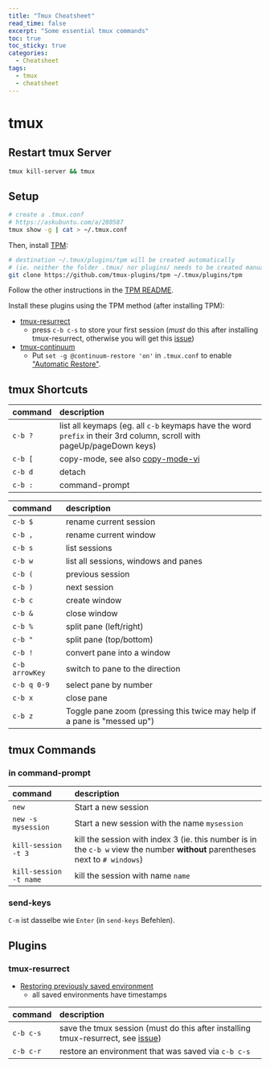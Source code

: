 ```yaml
---
title: "Tmux Cheatsheet"
read_time: false
excerpt: "Some essential tmux commands"
toc: true
toc_sticky: true
categories:
  - Cheatsheet
tags:
  - tmux
  - cheatsheet
---
```


# tmux

## Restart tmux Server

```bash
tmux kill-server && tmux
```

## Setup

```bash
# create a .tmux.conf
# https://askubuntu.com/a/280587
tmux show -g | cat > ~/.tmux.conf
```

Then, install [TPM](https://github.com/tmux-plugins/tpm):

```bash
# destination ~/.tmux/plugins/tpm will be created automatically
# (ie. neither the folder .tmux/ nor plugins/ needs to be created manually)
git clone https://github.com/tmux-plugins/tpm ~/.tmux/plugins/tpm
```

Follow the other instructions in the [TPM README](https://github.com/tmux-plugins/tpm).

Install these plugins using the TPM method (after installing TPM):
- [tmux-resurrect](https://github.com/tmux-plugins/tmux-resurrect)
  - press `c-b c-s` to store your first session (*must* do this after installing tmux-resurrect, otherwise you will get this [issue](https://github.com/tmux-plugins/tmux-continuum/issues/33))
- [tmux-continuum](https://github.com/tmux-plugins/tmux-continuum)
  - Put `set -g @continuum-restore 'on'` in `.tmux.conf` to enable ["Automatic Restore"](https://github.com/tmux-plugins/tmux-continuum#automatic-restore).

## tmux Shortcuts

| command | description |
| :--- | :--- |
`c-b ?` | list all keymaps (eg. all `c-b` keymaps have the word `prefix` in their 3rd column, scroll with pageUp/pageDown keys)
`c-b [` | copy-mode, see also [copy-mode-vi](https://dev.to/iggredible/the-easy-way-to-copy-text-in-tmux-319g)
`c-b d` | detach
`c-b :` | command-prompt

| command | description |
| :--- | :--- |
`c-b $` | rename current session
`c-b ,` | rename current window
`c-b s` | list sessions
`c-b w` | list all sessions, windows and panes
`c-b (` | previous session
`c-b )` | next session
`c-b c` | create window
`c-b &` | close window
`c-b %` | split pane (left/right)
`c-b "` | split pane (top/bottom)
`c-b !` | convert pane into a window
`c-b arrowKey` | switch to pane to the direction
`c-b q 0-9` | select pane by number
`c-b x` | close pane
`c-b z` | Toggle pane zoom (pressing this twice may help if a pane is "messed up")

## tmux Commands

### in command-prompt

| command | description |
| :--- | :--- |
`new` | Start a new session
`new -s mysession` | Start a new session with the name `mysession`
`kill-session -t 3` | kill the session with index 3 (ie. this number is in the `c-b w` view the number **without** parentheses next to `# windows`)
`kill-session -t name` | kill the session with name `name`

### send-keys

`C-m` ist dasselbe wie `Enter` (in `send-keys` Befehlen).

## Plugins

### tmux-resurrect

- [Restoring previously saved environment](https://github.com/tmux-plugins/tmux-resurrect/blob/master/docs/restoring_previously_saved_environment.md)
  - all saved environments have timestamps

| command | description |
| :--- | :--- |
`c-b c-s` | save the tmux session (must do this after installing tmux-resurrect, see [issue](https://github.com/tmux-plugins/tmux-continuum/issues/33))
`c-b c-r` | restore an environment that was saved via `c-b c-s`
